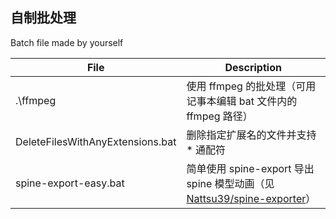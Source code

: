 自制批处理
---
Batch file made by yourself


| File | Description |
|  ----  | ----  |
| .\ffmpeg | 使用 ffmpeg 的批处理（可用记事本编辑 bat 文件内的 ffmpeg 路径） |
| DeleteFilesWithAnyExtensions.bat | 删除指定扩展名的文件并支持 \* 通配符 |
| spine-export-easy.bat | 简单使用 spine-export 导出 spine 模型动画（见 [Nattsu39/spine-exporter](https://github.com/Nattsu39/spine-exporter)） |
